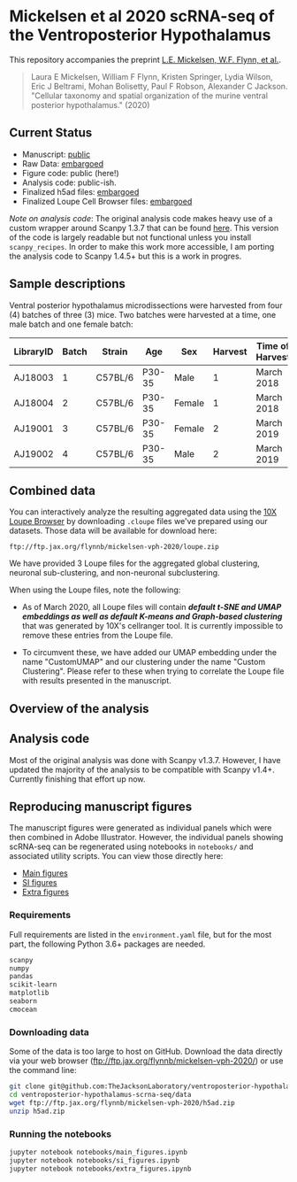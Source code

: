 # Mickelsen et al 2020 scRNA-seq of the Ventroposterior Hypothalamus

This repository accompanies the preprint [L.E. Mickelsen, W.F. Flynn, et
al.][biorxiv-preprint].

> Laura E Mickelsen, William F Flynn, Kristen Springer, Lydia Wilson, Eric J
> Beltrami, Mohan Bolisetty,  Paul F Robson, Alexander C Jackson. "Cellular
> taxonomy and spatial organization of the murine ventral posterior
> hypothalamus." (2020)

## Current Status

-   Manuscript: [public][biorxiv-preprint]
-   Raw Data: [embargoed][geo-link]
-   Figure code: public (here!)
-   Analysis code: public-ish. 
-   Finalized h5ad files: [embargoed][ftp-link]
-   Finalized Loupe Cell Browser files: [embargoed][ftp-link]

*Note on analysis code*:  The original analysis code makes heavy use of a custom
wrapper around Scanpy 1.3.7 that can be found [here][scanpy-recipes].  This
version of the code is largely readable but not functional unless you install
`scanpy_recipes`.  In order to make this work more accessible, I am porting the
analysis code to Scanpy 1.4.5+ but this is a work in progres.

## Sample descriptions

Ventral posterior hypothalamus microdissections were harvested from four (4)
batches of three (3) mice.  Two batches were harvested at a time, one male
batch and one female batch:

| LibraryID | Batch | Strain | Age | Sex | Harvest | Time of Harvest | Chemistry Version |
|---|---|---|---|---|---|---|---|
| AJ18003 | 1 | C57BL/6 | P30-35 | Male | 1 | March 2018 | v2 |
| AJ18004 | 2 | C57BL/6 | P30-35 | Female | 1 | March 2018 | v2 |
| AJ19001 | 3 | C57BL/6 | P30-35 | Female | 2 | March 2019 | v3 |
| AJ19002 | 4 | C57BL/6 | P30-35 | Male | 2 | March 2019 | v3 |

## Combined data

You can interactively analyze the resulting aggregated data using the [10X
Loupe Browser][loupe-link] by downloading `.cloupe` files we've prepared using
our datasets.  Those data will be available for download here:
```
ftp://ftp.jax.org/flynnb/mickelsen-vph-2020/loupe.zip
```

We have provided 3 Loupe files for the aggregated global clustering, neuronal
sub-clustering, and non-neuronal subclustering.

When using the Loupe files, note the following:
-   As of March 2020, all Loupe files will contain ***default t-SNE and UMAP
    embeddings as well as default K-means and Graph-based clustering*** that was
    generated by 10X's cellranger tool.  It is currently impossible to remove
    these entries from the Loupe file.  

-   To circumvent these, we have added our UMAP embedding under the name
    "CustomUMAP" and our clustering under the name "Custom Clustering".  Please
    refer to these when trying to correlate the Loupe file with results
    presented in the manuscript.


## Overview of the analysis

## Analysis code

Most of the original analysis was done with Scanpy v1.3.7.  However, I have
updated the majority of the analysis to be compatible with Scanpy v1.4+.
Currently finishing that effort up now.

## Reproducing manuscript figures

The manuscript figures were generated as individual panels which were then
combined in Adobe Illustrator.  However, the individual panels showing scRNA-seq
can be regenerated using notebooks in `notebooks/` and associated utility
scripts.  You can view those directly here:

-   [Main figures][main-notebook]
-   [SI figures][si-notebook]
-   [Extra figures][extra-notebook]

### Requirements

Full requirements are listed in the `environment.yaml` file, but for the most
part, the following Python 3.6+ packages are needed.

```bash
scanpy
numpy
pandas
scikit-learn
matplotlib
seaborn
cmocean
```

### Downloading data

Some of the data is too large to host on GitHub.  Download the data directly
via your web browser (ftp://ftp.jax.org/flynnb/mickelsen-vph-2020/) or use the
command line:

```bash
git clone git@github.com:TheJacksonLaboratory/ventroposterior-hypothalamus-scrna-seq.git
cd ventroposterior-hypothalamus-scrna-seq/data
wget ftp://ftp.jax.org/flynnb/mickelsen-vph-2020/h5ad.zip
unzip h5ad.zip
```

### Running the notebooks

```bash
jupyter notebook notebooks/main_figures.ipynb
jupyter notebook notebooks/si_figures.ipynb
jupyter notebook notebooks/extra_figures.ipynb
```


[loupe-link]: https://support.10xgenomics.com/spatial-gene-expression/software/downloads/latest
[ftp-link]: ftp://ftp.jax.org/flynnb/mickelsen-vph-2020/
[ftp-loupe-link]: ftp://ftp.jax.org/flynnb/mickelsen-vph-2020/loupe.zip
[main-notebook]: https://github.com/TheJacksonLaboratory/ventroposterior-hypothalamus-scrna-seq/blob/master/notebooks/main_figures.ipynb
[si-notebook]: https://github.com/TheJacksonLaboratory/ventroposterior-hypothalamus-scrna-seq/blob/master/notebooks/si_figures.ipynb
[extra-notebook]: https://github.com/TheJacksonLaboratory/ventroposterior-hypothalamus-scrna-seq/blob/master/notebooks/extra_figures.ipynb
[biorxiv-preprint]: https://doi.org/10.1101/2020.05.14.096818
[geo-link]: https://www.ncbi.nlm.nih.gov/geo/query/acc.cgi?acc=GSE146692
[scanpy-recipes]: https://github.com/TheJacksonLaboratory/scanpy_recipes
